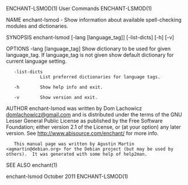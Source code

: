 ENCHANT-LSMOD(1)                                                                                User Commands                                                                                ENCHANT-LSMOD(1)

NAME
       enchant-lsmod - Show information about available spell-checking modules and dictionaries.

SYNOPSIS
       enchant-lsmod [-lang [language_tag]] [-list-dicts] [-h] [-v]

OPTIONS
       -lang [language_tag]
                 Show dictionary to be used for given language_tag.  If language_tag is not given show default dictionary for current language setting.

       -list-dicts
                 List preferred dictionaries for language tags.

       -h        Show help info and exit.

       -v        Show version and exit.

AUTHOR
       enchant-lsmod  was  written by Dom Lachowicz <domlachowicz@gmail.com> and is distributed under the terms of the GNU Lesser General Public License as published by the Free Software Foundation; either
       version 2.1 of the License, or (at your option) any later version.  See http://www.abisource.com/enchant/ for more info.

       This manual page was written by Agustin Martin <agmartin@debian.org> for the Debian project (but may be used by others).  It was generated with some help of help2man.

SEE ALSO
       enchant(1)

enchant-lsmod                                                                                    October 2011                                                                                ENCHANT-LSMOD(1)
